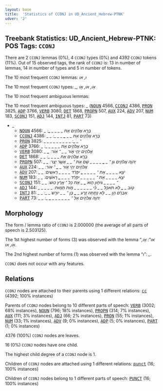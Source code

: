 ```yaml
---
layout: base
title:  'Statistics of CCONJ in UD_Ancient_Hebrew-PTNK'
udver: '2'
---
```


## Treebank Statistics: UD_Ancient_Hebrew-PTNK: POS Tags: `CCONJ`

There are 2 `CCONJ` lemmas (0%), 4 `CCONJ` types (0%) and 4392 `CCONJ` tokens (11%).
Out of 15 observed tags, the rank of `CCONJ` is: 13 in number of lemmas, 14 in number of types and 5 in number of tokens.

The 10 most frequent `CCONJ` lemmas: <em>ו, או</em>

The 10 most frequent `CCONJ` types:  <em>_, אֹ֥ו, אֹו, אֹ֣ו</em>

The 10 most frequent ambiguous lemmas: 

The 10 most frequent ambiguous types:  <em>_</em> (<tt><a href="hbo_ptnk-pos-NOUN.html">NOUN</a></tt> 4566, <tt><a href="hbo_ptnk-pos-CCONJ.html">CCONJ</a></tt> 4386, <tt><a href="hbo_ptnk-pos-PRON.html">PRON</a></tt> 3825, <tt><a href="hbo_ptnk-pos-ADP.html">ADP</a></tt> 3766, <tt><a href="hbo_ptnk-pos-VERB.html">VERB</a></tt> 3080, <tt><a href="hbo_ptnk-pos-DET.html">DET</a></tt> 1868, <tt><a href="hbo_ptnk-pos-PROPN.html">PROPN</a></tt> 507, <tt><a href="hbo_ptnk-pos-AUX.html">AUX</a></tt> 224, <tt><a href="hbo_ptnk-pos-ADV.html">ADV</a></tt> 207, <tt><a href="hbo_ptnk-pos-NUM.html">NUM</a></tt> 183, <tt><a href="hbo_ptnk-pos-SCONJ.html">SCONJ</a></tt> 151, <tt><a href="hbo_ptnk-pos-ADJ.html">ADJ</a></tt> 144, <tt><a href="hbo_ptnk-pos-INTJ.html">INTJ</a></tt> 81, <tt><a href="hbo_ptnk-pos-PART.html">PART</a></tt> 73)


* <em>_</em>
  * <tt><a href="hbo_ptnk-pos-NOUN.html">NOUN</a></tt> 4566: <em>_ <b>_</b> בָּרָ֣א אֱלֹהִ֑ים אֵ֥ת _ <b>_</b> _ _ _ <b>_</b> ׃</em>
  * <tt><a href="hbo_ptnk-pos-CCONJ.html">CCONJ</a></tt> 4386: <em>_ _ בָּרָ֣א אֱלֹהִ֑ים אֵ֥ת _ _ <b>_</b> _ _ _ ׃</em>
  * <tt><a href="hbo_ptnk-pos-PRON.html">PRON</a></tt> 3825: <em>_ _ _ _ _ _ _ _ _ ־ _ <b>_</b> ׃</em>
  * <tt><a href="hbo_ptnk-pos-ADP.html">ADP</a></tt> 3766: <em><b>_</b> _ בָּרָ֣א אֱלֹהִ֑ים אֵ֥ת _ _ _ <b>_</b> _ _ ׃</em>
  * <tt><a href="hbo_ptnk-pos-VERB.html">VERB</a></tt> 3080: <em>_ <b>_</b> אֱלֹהִ֖ים יְהִ֣י אֹ֑ור _ _ ־ אֹֽור ׃</em>
  * <tt><a href="hbo_ptnk-pos-DET.html">DET</a></tt> 1868: <em>_ _ בָּרָ֣א אֱלֹהִ֑ים אֵ֥ת <b>_</b> _ _ _ <b>_</b> _ ׃</em>
  * <tt><a href="hbo_ptnk-pos-PROPN.html">PROPN</a></tt> 507: <em>_ _ יְהוָ֧ה אֱלֹהִ֛ים גַּן ־ _ <b>_</b> _ _ _ _ שָׁ֔ם אֶת ־ _ _ אֲשֶׁ֥ר יָצָֽר ׃</em>
  * <tt><a href="hbo_ptnk-pos-AUX.html">AUX</a></tt> 224: <em>_ _ אֱלֹהִ֖ים יְהִ֣י אֹ֑ור _ <b>_</b> ־ אֹֽור ׃</em>
  * <tt><a href="hbo_ptnk-pos-ADV.html">ADV</a></tt> 207: <em>_ _ יֹצֵ֣א _ _ _ _ אֶת ־ _ _ _ _ <b>_</b> יִפָּרֵ֔ד _ _ _ _ רָאשִֽׁים ׃</em>
  * <tt><a href="hbo_ptnk-pos-NUM.html">NUM</a></tt> 183: <em>_ _ יֹצֵ֣א _ _ _ _ אֶת ־ _ _ _ _ _ יִפָּרֵ֔ד _ _ _ <b>_</b> רָאשִֽׁים ׃</em>
  * <tt><a href="hbo_ptnk-pos-SCONJ.html">SCONJ</a></tt> 151: <em>_ _ ־ _ _ _ _ גִּיחֹ֑ון ה֣וּא <b>_</b> _ אֵ֖ת כָּל ־ אֶ֥רֶץ כּֽוּשׁ ׃</em>
  * <tt><a href="hbo_ptnk-pos-ADJ.html">ADJ</a></tt> 144: <em>_ _ _ _ _ טֹ֣וב _ <b>_</b> לֹ֥א תֹאכַ֖ל _ _ כִּ֗י _ _ _ _ _ _ מֹ֥ות תָּמֽוּת ׃</em>
  * <tt><a href="hbo_ptnk-pos-INTJ.html">INTJ</a></tt> 81: <em>_ _ אַבְרָ֔ם הֵ֣ן _ _ לֹ֥א נָתַ֖תָּה זָ֑רַע _ <b>_</b> בֶן ־ _ _ יֹורֵ֥שׁ _ _ ׃</em>
  * <tt><a href="hbo_ptnk-pos-PART.html">PART</a></tt> 73: <em>_ _ יְהוָ֥ה אֱלֹהִ֖ים אֶל ־ _ _ _ _ _ _ <b>_</b> _ ׃</em>

## Morphology

The form / lemma ratio of `CCONJ` is 2.000000 (the average of all parts of speech is 2.503125).

The 1st highest number of forms (3) was observed with the lemma “או”: <em>אֹ֣ו, אֹ֥ו, אֹו</em>.

The 2nd highest number of forms (1) was observed with the lemma “ו”: <em>_</em>.

`CCONJ` does not occur with any features.


## Relations

`CCONJ` nodes are attached to their parents using 1 different relations: <tt><a href="hbo_ptnk-dep-cc.html">cc</a></tt> (4392; 100% instances)

Parents of `CCONJ` nodes belong to 10 different parts of speech: <tt><a href="hbo_ptnk-pos-VERB.html">VERB</a></tt> (3002; 68% instances), <tt><a href="hbo_ptnk-pos-NOUN.html">NOUN</a></tt> (796; 18% instances), <tt><a href="hbo_ptnk-pos-PROPN.html">PROPN</a></tt> (314; 7% instances), <tt><a href="hbo_ptnk-pos-AUX.html">AUX</a></tt> (111; 3% instances), <tt><a href="hbo_ptnk-pos-ADJ.html">ADJ</a></tt> (66; 2% instances), <tt><a href="hbo_ptnk-pos-PRON.html">PRON</a></tt> (55; 1% instances), <tt><a href="hbo_ptnk-pos-NUM.html">NUM</a></tt> (33; 1% instances), <tt><a href="hbo_ptnk-pos-ADV.html">ADV</a></tt> (9; 0% instances), <tt><a href="hbo_ptnk-pos-ADP.html">ADP</a></tt> (5; 0% instances), <tt><a href="hbo_ptnk-pos-PART.html">PART</a></tt> (1; 0% instances)

4376 (100%) `CCONJ` nodes are leaves.

16 (0%) `CCONJ` nodes have one child.

The highest child degree of a `CCONJ` node is 1.

Children of `CCONJ` nodes are attached using 1 different relations: <tt><a href="hbo_ptnk-dep-punct.html">punct</a></tt> (16; 100% instances)

Children of `CCONJ` nodes belong to 1 different parts of speech: <tt><a href="hbo_ptnk-pos-PUNCT.html">PUNCT</a></tt> (16; 100% instances)

